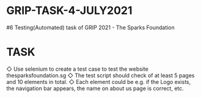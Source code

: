 # GRIP-TASK-4-JULY2021
#6 Testing(Automated) task of GRIP 2021 - The Sparks Foundation
# TASK
◇ Use selenium to create a test case to test the website thesparksfoundation.sg
◇ The test script should check of at least 5 pages and 10 elements in total.
◇ Each element could be e.g. if the Logo exists, the navigation bar appears, the name on about us page is correct, etc.
